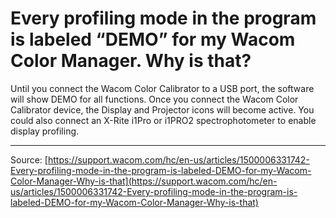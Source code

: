 # Every profiling mode in the program is labeled “DEMO” for my Wacom Color Manager. Why is that?

Until you connect the Wacom Color Calibrator to a USB port, the software will show DEMO for all functions. Once you connect the Wacom Color Calibrator device, the Display and Projector icons will become active. You could also connect an X-Rite i1Pro or i1PRO2 spectrophotometer to enable display profiling.

---
Source: [https://support.wacom.com/hc/en-us/articles/1500006331742-Every-profiling-mode-in-the-program-is-labeled-DEMO-for-my-Wacom-Color-Manager-Why-is-that](https://support.wacom.com/hc/en-us/articles/1500006331742-Every-profiling-mode-in-the-program-is-labeled-DEMO-for-my-Wacom-Color-Manager-Why-is-that)
